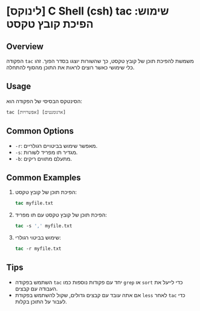 # [לינוקס] C Shell (csh) tac שימוש: הפיכת קובץ טקסט

## Overview
הפקודה `tac` משמשת להפיכת תוכן של קובץ טקסט, כך שהשורות יוצגו בסדר הפוך. זהו כלי שימושי כאשר רוצים לראות את התוכן מהסוף להתחלה.

## Usage
הסינטקס הבסיסי של הפקודה הוא:
```
tac [אפשרויות] [ארגומנטים]
```

## Common Options
- `-r`: מאפשר שימוש בביטויים רגולריים.
- `-s`: מגדיר תו מפריד לשורות.
- `-b`: מתעלם מתווים ריקים.

## Common Examples
1. הפיכת תוכן של קובץ טקסט:
   ```csh
   tac myfile.txt
   ```

2. הפיכת תוכן של קובץ טקסט עם תו מפריד:
   ```csh
   tac -s ',' myfile.txt
   ```

3. שימוש בביטוי רגולרי:
   ```csh
   tac -r myfile.txt
   ```

## Tips
- השתמש בפקודה `tac` יחד עם פקודות נוספות כמו `grep` או `sort` כדי לייעל את העבודה עם קבצים.
- אם אתה עובד עם קבצים גדולים, שקול להשתמש בפקודת `less` לאחר `tac` כדי לעבור על התוכן בקלות.